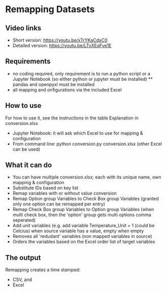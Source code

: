 # Remapping Datasets

## Video links
- Short version: https://youtu.be/xTrYKaCdxC0
- Detailed version: https://youtu.be/LTvXEqFve1E

## Requirements
* no coding required, only requirement is to run a python script or a Jupyter Notebook (so either python or jupyter must be installed)
** pandas and openpyxl must be installed
* all mapping and onfigurations via the included Excel

## How to use
For how to use it, see the instructions in the table Explanation in conversion.xlsx
* Jupyter Notebook: it will ask which Excel to use for mapping & configuration
* From command line: python conversion.py conversion.xlsx (other Excel can be used)

## What it can do
- You can have multiple conversion.xlsx; each with its unique name, own mapping & configuration
- Substitute IDs based on key list
- Remap variables with or without value conversion
- Remap Option group Variables to Check Box group Variables (granted only one option can be remapped per entry)
- Remap Check Box group Variables to Option group Variables (when multi check box, then the 'option' group gets multi options comma seperated)
- Add unit variables (e.g. add variable Temperature_Unit = 1 (could be Celcius) when source variable has a value, empty when empty
- Removes all 'redudant' variables (non mapped variables in source)
- Orders the variables based on the Excel order list of target variables

## The output
Remapping creates a time stamped:
- CSV, and
- Excel
